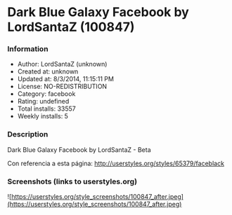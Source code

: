 # Dark Blue Galaxy Facebook by LordSantaZ (100847)

### Information
- Author: LordSantaZ (unknown)
- Created at: unknown
- Updated at: 8/3/2014, 11:15:11 PM
- License: NO-REDISTRIBUTION
- Category: facebook
- Rating: undefined
- Total installs: 33557
- Weekly installs: 5


### Description
Dark Blue Galaxy Facebook by LordSantaZ - Beta 

Con referencia a esta página: 
http://userstyles.org/styles/65379/faceblack


### Screenshots (links to userstyles.org)
![https://userstyles.org/style_screenshots/100847_after.jpeg](https://userstyles.org/style_screenshots/100847_after.jpeg)


